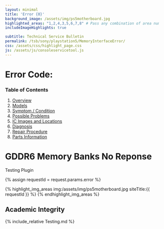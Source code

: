 ```yaml
---
layout: minimal
title: 'Error {0}'
background_image: /assets/img/ps5motherboard.jpg
highlighted_areas: "1,2,4,3,5,6,7,8" # Pass any combination of area numbers separated by 
includeImageHighlights: true

subtitle: Technical Service Bulletin
permalink: /tsb/sony/playstation5/MemoryInterfaceError/
css: /assets/css/highlight_page.css
js: /assets/js/consoleservicetool.js
---
```


# Error Code: 

### Table of Contents
1. [Overview](#overview)
2. [Models](#models)
3. [Symptom / Condition](#symptom--condition)
4. [Possible Problems](#possible-problems)
5. [IC Images and Locations](#ic-images-and-locations)
6. [Diagnosis](#diagnosis)
6. [Repair Procedure](#repair-procedure)
6. [Parts Information](#parts-information)

# GDDR6 Memory Banks No Reponse

Testing Plugin

{% assign requestId = request.params.error %}

{% highlight_img_areas img:/assets/img/ps5motherboard.jpg siteTitle:{{ requestId }} %}
{% endhighlight_img_areas %}


## Academic Integrity



{% include_relative Testing.md %}

